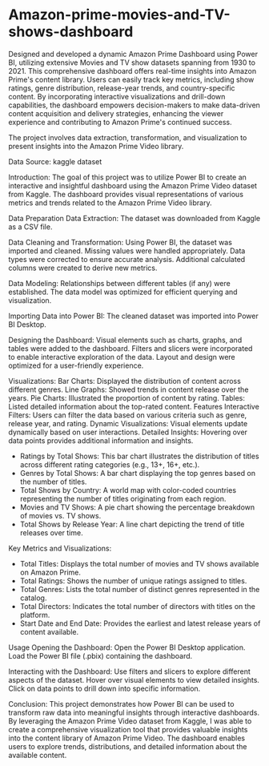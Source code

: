# Amazon-prime-movies-and-TV-shows-dashboard

Designed and developed a dynamic Amazon Prime Dashboard using Power BI, utilizing extensive Movies and TV show datasets spanning from 1930 to 2021. This comprehensive dashboard offers real-time insights into Amazon Prime's content library. Users can easily track key metrics, including show ratings, genre distribution, release-year trends, and country-specific content. By incorporating interactive visualizations and drill-down capabilities, the dashboard empowers decision-makers to make data-driven content acquisition and delivery strategies, enhancing the viewer experience and contributing to Amazon Prime's continued success.

The project involves data extraction, transformation, and visualization to present insights into the Amazon Prime Video library.

Data Source:
kaggle dataset

Introduction:
The goal of this project was to utilize Power BI to create an interactive and insightful dashboard using the Amazon Prime Video dataset from Kaggle. The dashboard provides visual representations of various metrics and trends related to the Amazon Prime Video library.

Data Preparation Data Extraction:
The dataset was downloaded from Kaggle as a CSV file.

Data Cleaning and Transformation:
Using Power BI, the dataset was imported and cleaned. Missing values were handled appropriately. Data types were corrected to ensure accurate analysis. Additional calculated columns were created to derive new metrics. 

Data Modeling:
Relationships between different tables (if any) were established. The data model was optimized for efficient querying and visualization.

Importing Data into Power BI:
The cleaned dataset was imported into Power BI Desktop.

Designing the Dashboard:
Visual elements such as charts, graphs, and tables were added to the dashboard. Filters and slicers were incorporated to enable interactive exploration of the data. Layout and design were optimized for a user-friendly experience.

Visualizations:
Bar Charts: Displayed the distribution of content across different genres. 
Line Graphs: Showed trends in content release over the years.
Pie Charts: Illustrated the proportion of content by rating. 
Tables: Listed detailed information about the top-rated content.
Features Interactive Filters: Users can filter the data based on various criteria such as genre, release year, and rating. 
Dynamic Visualizations: Visual elements update dynamically based on user interactions.
Detailed Insights: Hovering over data points provides additional information and insights.

 * Ratings by Total Shows: This bar chart illustrates the distribution of titles across different rating categories (e.g., 13+, 16+, etc.).
 * Genres by Total Shows: A bar chart displaying the top genres based on the number of titles.
 * Total Shows by Country: A world map with color-coded countries representing the number of titles originating from each region.
 * Movies and TV Shows: A pie chart showing the percentage breakdown of movies vs. TV shows.
 * Total Shows by Release Year: A line chart depicting the trend of title releases over time.

Key Metrics and Visualizations:
 * Total Titles: Displays the total number of movies and TV shows available on Amazon Prime.
 * Total Ratings: Shows the number of unique ratings assigned to titles.
 * Total Genres: Lists the total number of distinct genres represented in the catalog.
 * Total Directors: Indicates the total number of directors with titles on the platform.
 * Start Date and End Date: Provides the earliest and latest release years of content available.

Usage Opening the Dashboard:
Open the Power BI Desktop application. Load the Power BI file (.pbix) containing the dashboard. 

Interacting with the Dashboard:
Use filters and slicers to explore different aspects of the dataset. Hover over visual elements to view detailed insights. Click on data points to drill down into specific information.

Conclusion:
This project demonstrates how Power BI can be used to transform raw data into meaningful insights through interactive dashboards. By leveraging the Amazon Prime Video dataset from Kaggle, I was able to create a comprehensive visualization tool that provides valuable insights into the content library of Amazon Prime Video. The dashboard enables users to explore trends, distributions, and detailed information about the available content.



   

